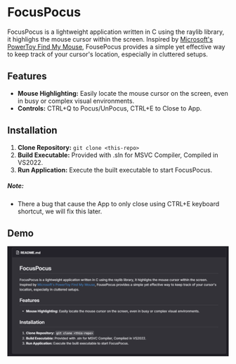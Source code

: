 # FocusPocus

FocusPocus is a lightweight application written in C using the raylib library, it highlighs the mouse cursor within the screen. Inspired by [Microsoft's PowerToy Find My Mouse](https://learn.microsoft.com/en-us/windows/powertoys/mouse-utilities), FousePocus provides a simple yet effective way to keep track of your cursor's location, especially in cluttered setups.

## Features
- **Mouse Highlighting:** Easily locate the mouse cursor on the screen, even in busy or complex visual environments.
- **Controls:** CTRL+Q to Pocus/UnPocus, CTRL+E to Close to App.

## Installation
1. **Clone Repository:** `git clone <this-repo>`
2. **Build Executable:** Provided with .sln for MSVC Compiler, Compiled in VS2022.
3. **Run Application:** Execute the built executable to start FocusPocus.
##### Note:
-	There a bug that cause the App to only close using CTRL+E keyboard shortcut, we will fix this later.

## Demo
![FocusPocus](./pocus.gif)